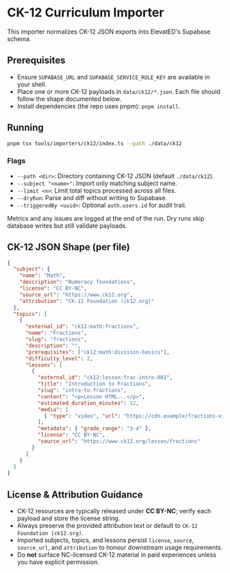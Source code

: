 # CK-12 Curriculum Importer

This importer normalizes CK-12 JSON exports into ElevatED's Supabase schema.

## Prerequisites
- Ensure `SUPABASE_URL` and `SUPABASE_SERVICE_ROLE_KEY` are available in your shell.
- Place one or more CK-12 payloads in `data/ck12/*.json`. Each file should follow the shape documented below.
- Install dependencies (the repo uses pnpm): `pnpm install`.

## Running
```bash
pnpm tsx tools/importers/ck12/index.ts --path ./data/ck12
```

### Flags
- `--path <dir>`: Directory containing CK-12 JSON (default `./data/ck12`).
- `--subject "<name>"`: Import only matching subject name.
- `--limit <n>`: Limit total topics processed across all files.
- `--dryRun`: Parse and diff without writing to Supabase.
- `--triggeredBy <uuid>`: Optional `auth.users.id` for audit trail.

Metrics and any issues are logged at the end of the run. Dry runs skip database writes but still validate payloads.

## CK-12 JSON Shape (per file)
```json
{
  "subject": {
    "name": "Math",
    "description": "Numeracy foundations",
    "license": "CC BY-NC",
    "source_url": "https://www.ck12.org",
    "attribution": "CK-12 Foundation (ck12.org)"
  },
  "topics": [
    {
      "external_id": "ck12:math:fractions",
      "name": "Fractions",
      "slug": "fractions",
      "description": "",
      "prerequisites": ["ck12:math:division-basics"],
      "difficulty_level": 2,
      "lessons": [
        {
          "external_id": "ck12:lesson:frac-intro-001",
          "title": "Introduction to Fractions",
          "slug": "intro-to-fractions",
          "content": "<p>Lesson HTML...</p>",
          "estimated_duration_minutes": 12,
          "media": [
            { "type": "video", "url": "https://cdn.example/fractions-vid" }
          ],
          "metadata": { "grade_range": "3-4" },
          "license": "CC BY-NC",
          "source_url": "https://www.ck12.org/lesson/fractions"
        }
      ]
    }
  ]
}
```

## License & Attribution Guidance
- CK-12 resources are typically released under **CC BY-NC**; verify each payload and store the license string.
- Always preserve the provided attribution text or default to `CK-12 Foundation (ck12.org)`.
- Imported subjects, topics, and lessons persist `license`, `source`, `source_url`, and `attribution` to honour downstream usage requirements.
- Do **not** surface NC-licensed CK-12 material in paid experiences unless you have explicit permission.
